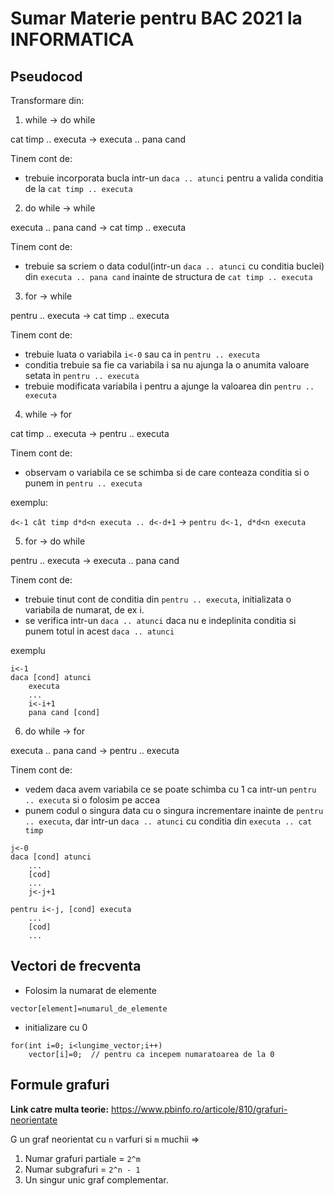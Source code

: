 # Sumar Materie pentru BAC 2021 la INFORMATICA


## Pseudocod

Transformare din:

1. while -> do while

cat timp .. executa ->  executa .. pana cand

Tinem cont de:
- trebuie incorporata bucla intr-un `daca .. atunci` pentru a valida conditia de la `cat timp .. executa`


2. do while -> while

executa .. pana cand -> cat timp .. executa

Tinem cont de:
- trebuie sa scriem o data codul(intr-un `daca .. atunci` cu conditia buclei) din `executa .. pana cand` inainte de structura de `cat timp .. executa`

3. for -> while

pentru .. executa -> cat timp .. executa

Tinem cont de:
- trebuie luata o variabila `i<-0` sau ca in `pentru .. executa`
- conditia trebuie sa fie ca variabila i sa nu ajunga la o anumita valoare setata in `pentru .. executa`
- trebuie modificata variabila i pentru a ajunge la valoarea din `pentru .. executa`

4. while -> for

cat timp .. executa -> pentru .. executa

Tinem cont de:
- observam o variabila ce se schimba si de care conteaza conditia si o punem in `pentru .. executa`


exemplu:

`d<-1 cât timp d*d<n executa .. d<-d+1` -> `pentru d<-1, d*d<n executa`

5. for -> do while

pentru .. executa -> executa .. pana cand

Tinem cont de:
- trebuie tinut cont de conditia din `pentru .. executa`, initializata o variabila de numarat, de ex i.
- se verifica intr-un `daca .. atunci` daca nu e indeplinita conditia si punem totul in acest `daca .. atunci`

exemplu
```
i<-1
daca [cond] atunci
    executa
    ...
    i<-i+1
    pana cand [cond]

```

6. do while -> for

executa .. pana cand -> pentru .. executa

Tinem cont de:
- vedem daca avem variabila ce se poate schimba cu 1 ca intr-un `pentru .. executa` si o folosim pe accea
- punem codul o singura data cu o singura incrementare inainte de `pentru .. executa`, dar intr-un `daca .. atunci` cu conditia din `executa .. cat timp`

```
j<-0
daca [cond] atunci
    ...
    [cod]
    ...
    j<-j+1

pentru i<-j, [cond] executa
    ...
    [cod]
    ...
```


## Vectori de frecventa

- Folosim la numarat de elemente

`vector[element]=numarul_de_elemente`

- initializare cu 0

```
for(int i=0; i<lungime_vector;i++)
    vector[i]=0;  // pentru ca incepem numaratoarea de la 0
```

## Formule grafuri

**Link catre multa teorie:** <https://www.pbinfo.ro/articole/810/grafuri-neorientate>

G un graf neorientat cu `n` varfuri si `m` muchii =>
1. Numar grafuri partiale = `2^m`
2. Numar subgrafuri = `2^n - 1`
3. Un singur unic graf complementar.
